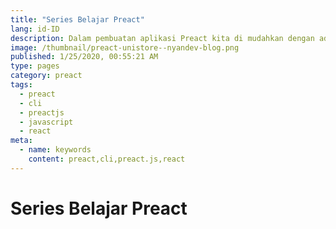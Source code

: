 ```yaml
---
title: "Series Belajar Preact"
lang: id-ID
description: Dalam pembuatan aplikasi Preact kita di mudahkan dengan adanya Preact-CLI, kanalan yuk.
image: /thumbnail/preact-unistore--nyandev-blog.png
published: 1/25/2020, 00:55:21 AM
type: pages
category: preact
tags: 
  - preact
  - cli
  - preactjs
  - javascript
  - react
meta:
  - name: keywords
    content: preact,cli,preact.js,react
---
```

# Series Belajar Preact

<Author name="Ryan Aunur Rassyid" />
<BlogIndex category="preact" subcategory="belajar-preact" limit="10" order="ASC" />